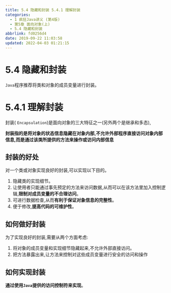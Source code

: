 ```yaml
---
title: 5.4 隐藏和封装 5.4.1 理解封装
categories: 
  - 1 疯狂Java讲义 (第4版)
  - 第5章 面向对象(上)
  - 5.4 隐藏和封装
abbrlink: fd0256d4
date: 2019-09-22 11:03:58
updated: 2022-04-03 01:21:15
---
```

# 5.4 隐藏和封装 #
`Java`程序推荐将类和对象的成员变量进行封装。
# 5.4.1 理解封装 #
封装( `Encapsulation`)是面向对象的三大特征之一(另外两个是继承和多态),

**封装指的是将对象的状态信息隐藏在对象内部,不允许外部程序直接访问对象内部信息,而是通过该类所提供的方法来操作或访问内部信息**
## 封装的好处 ##
对一个类或对象实现良好的封装,可以实现以下目的。
1. 隐藏类的实现细节。
2. 让使用者只能通过事先预定的方法来访问数据,从而可以在该方法里加入控制逻辑,**限制对成员变量的不合理访问**。
3. 可进行数据检查,从而**有利于保证对象信息的完整性**。
4. 便于修改,**提高代码的可维护性**。

## 如何做好封装 ##
为了实现良好的封装,需要从两个方面考虑:
1. 将对象的成员变量和实现细节隐藏起来,不允许外部直接访问。
2. 把方法暴露出来,让方法来控制对这些成员变量进行安全的访问和操作

## 如何实现封装 ##
**通过使用`Java`提供的访问控制符来实现**。

